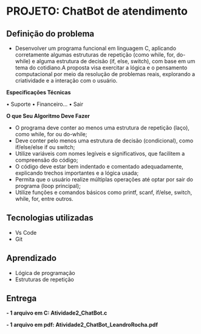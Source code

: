 # PROJETO: ChatBot de atendimento

## Definição do problema

* Desenvolver um programa funcional em linguagem C, aplicando corretamente algumas estruturas de repetição (como while, for, do-while) e alguma estrutura de decisão (if, else, switch), com base em um tema do cotidiano.A proposta visa exercitar a lógica e o pensamento computacional por meio da resolução de problemas reais, explorando a criatividade e a interação com o usuário.

**Especificações Técnicas**

• Suporte
• Financeiro...
• Sair

**O que Seu Algoritmo Deve Fazer**

* O programa deve conter ao menos uma estrutura de repetição (laço), como while, for ou do-while;
* Deve conter pelo menos uma estrutura de decisão (condicional), como if/else/else if ou switch;
* Utilize variáveis com nomes legíveis e significativos, que facilitem a compreensão do código;
* O código deve estar bem indentado e comentado adequadamente, explicando trechos importantes e a lógica usada;
* Permita que o usuário realize múltiplas operações até optar por sair do programa (loop principal);
* Utilize funções e comandos básicos como printf, scanf, if/else, switch, while, for, entre outros.

## Tecnologias utilizadas

* Vs Code
* Git

## Aprendizado

* Lógica de programação
* Estruturas de repetição

## Entrega

**- 1 arquivo em C: Atividade2_ChatBot.c**

**- 1 arquivo em pdf: Atividade2_ChatBot_LeandroRocha.pdf**
